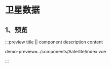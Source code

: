 # 卫星数据

## 1、预览

:::preview title || component description content

demo-preview=../components/Satellite/index.vue

:::
